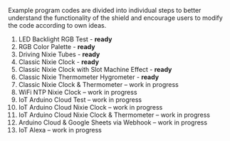 Example program codes are divided into individual steps to better understand the functionality of the shield and encourage users to modify the code according to own ideas.

1. LED Backlight RGB Test - **ready**
2. RGB Color Palette - **ready**
3. Driving Nixie Tubes - **ready**
4. Classic Nixie Clock - **ready**
5. Classic Nixie Clock with Slot Machine Effect - **ready**
6. Classic Nixie Thermometer Hygrometer - **ready**
7. Classic Nixie Clock & Thermometer – work in progress
8. WiFi NTP Nixie Clock – work in progress
9. IoT Arduino Cloud Test – work in progress
10. IoT Arduino Cloud Nixie Clock – work in progress
11. IoT Arduino Cloud Nixie Clock & Thermometer – work in progress
12. Arduino Cloud & Google Sheets via Webhook – work in progress
13. IoT Alexa – work in progress
